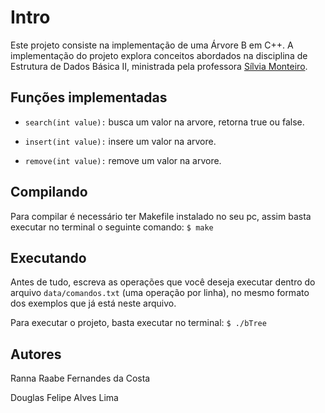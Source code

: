 # Intro
Este projeto consiste na implementação de uma Árvore B em C++. A implementação do projeto explora conceitos abordados na disciplina de Estrutura de Dados Básica II, ministrada pela professora [Sílvia Monteiro](https://sigaa.ufrn.br/sigaa/public/docente/portal.jsf?siape=2859606).

## Funções implementadas
- ```search(int value):``` busca um valor na arvore, retorna true ou false.

- ```insert(int value):``` insere um valor na arvore.

- ```remove(int value):``` remove um valor na arvore.

## Compilando
Para compilar é necessário ter Makefile instalado no seu pc, assim basta executar no terminal o seguinte comando: ```$ make ```

## Executando
Antes de tudo, escreva as operações que você deseja executar dentro do arquivo ```data/comandos.txt``` (uma operação por linha), no mesmo formato dos exemplos que já está neste arquivo.

Para executar o projeto, basta executar no terminal: ```$ ./bTree ```

## Autores
Ranna Raabe Fernandes da Costa

Douglas Felipe Alves Lima  
